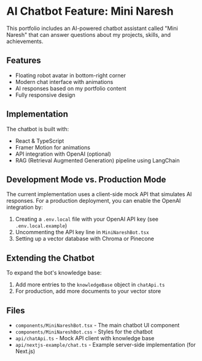 # AI Chatbot Feature: Mini Naresh

This portfolio includes an AI-powered chatbot assistant called "Mini Naresh" that can answer questions about my projects, skills, and achievements.

## Features

- Floating robot avatar in bottom-right corner
- Modern chat interface with animations
- AI responses based on my portfolio content
- Fully responsive design

## Implementation

The chatbot is built with:
- React & TypeScript
- Framer Motion for animations
- API integration with OpenAI (optional)
- RAG (Retrieval Augmented Generation) pipeline using LangChain

## Development Mode vs. Production Mode

The current implementation uses a client-side mock API that simulates AI responses. For a production deployment, you can enable the OpenAI integration by:

1. Creating a `.env.local` file with your OpenAI API key (see `.env.local.example`)
2. Uncommenting the API key line in `MiniNareshBot.tsx`
3. Setting up a vector database with Chroma or Pinecone

## Extending the Chatbot

To expand the bot's knowledge base:
1. Add more entries to the `knowledgeBase` object in `chatApi.ts`
2. For production, add more documents to your vector store

## Files

- `components/MiniNareshBot.tsx` - The main chatbot UI component
- `components/MiniNareshBot.css` - Styles for the chatbot
- `api/chatApi.ts` - Mock API client with knowledge base
- `api/nextjs-example/chat.ts` - Example server-side implementation (for Next.js)
